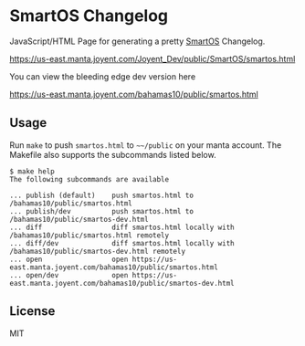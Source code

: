 SmartOS Changelog
=================

JavaScript/HTML Page for generating a pretty [SmartOS](http://smartos.org) Changelog.

https://us-east.manta.joyent.com/Joyent_Dev/public/SmartOS/smartos.html

You can view the bleeding edge dev version here

https://us-east.manta.joyent.com/bahamas10/public/smartos.html

Usage
-----

Run `make` to push `smartos.html` to `~~/public` on your manta account.  The Makefile
also supports the subcommands listed below.

```
$ make help
The following subcommands are available

... publish (default)    push smartos.html to /bahamas10/public/smartos.html
... publish/dev          push smartos.html to /bahamas10/public/smartos-dev.html
... diff                 diff smartos.html locally with /bahamas10/public/smartos.html remotely
... diff/dev             diff smartos.html locally with /bahamas10/public/smartos-dev.html remotely
... open                 open https://us-east.manta.joyent.com/bahamas10/public/smartos.html
... open/dev             open https://us-east.manta.joyent.com/bahamas10/public/smartos-dev.html
```

License
-------

MIT
